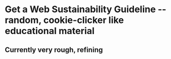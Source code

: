 # Get a Web Sustainability Guideline -- random, cookie-clicker like educational material

## Currently very rough, refining